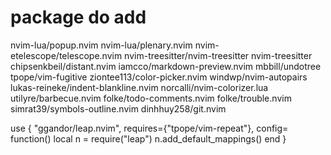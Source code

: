 # package do add

nvim-lua/popup.nvim
nvim-lua/plenary.nvim
nvim-etelescope/telescope.nvim
nvim-treesitter/nvim-treesitter
nvim-treesitter
chipsenkbeil/distant.nvim
iamcco/markdown-preview.nvim
mbbill/undotree
tpope/vim-fugitive
ziontee113/color-picker.nvim
windwp/nvim-autopairs
lukas-reineke/indent-blankline.nvim
norcalli/nvim-colorizer.lua
utilyre/barbecue.nvim
folke/todo-comments.nvim
folke/trouble.nvim
simrat39/symbols-outline.nvim
dinhhuy258/git.nvim

use {
"ggandor/leap.nvim",
requires={"tpope/vim-repeat"},
config= function()
local n = require("leap")
n.add_default_mappings()
end
}
